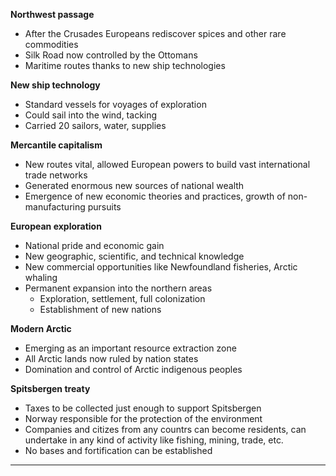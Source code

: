 **Northwest passage**
- After the Crusades Europeans rediscover spices and other rare commodities
- Silk Road now controlled by the Ottomans
- Maritime routes thanks to new ship technologies

**New ship technology**
- Standard vessels for voyages of exploration
- Could sail into the wind, tacking
- Carried 20 sailors, water, supplies

**Mercantile capitalism**
- New routes vital, allowed European powers to build vast international trade networks
- Generated enormous new sources of national wealth
- Emergence of new economic theories and practices, growth of non-manufacturing pursuits

**European exploration**
- National pride and economic gain
- New geographic, scientific, and technical knowledge
- New commercial opportunities like Newfoundland fisheries, Arctic whaling
- Permanent expansion into the northern areas
	- Exploration, settlement, full colonization
	- Establishment of new nations

**Modern Arctic**
- Emerging as an important resource extraction zone
- All Arctic lands now ruled by nation states
- Domination and control of Arctic indigenous peoples

**Spitsbergen treaty**
- Taxes to be collected just enough to support Spitsbergen
- Norway responsible for the protection of the environment
- Companies and citizes from any countrs can become residents, can undertake in any kind of activity like fishing, mining, trade, etc.
- No bases and fortification can be established
---